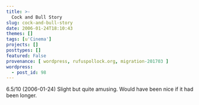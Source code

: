 ```yaml
---
title: >-
  Cock and Bull Story
slug: cock-and-bull-story
date: 2006-01-24T18:10:43
themes: []
tags: [u'Cinema']
projects: []
posttypes: []
featured: False
provenance: [ wordpress, rufuspollock.org, migration-201703 ]
wordpress:
  - post_id: 98
---
```


6.5/10 (2006-01-24) Slight but quite amusing. Would have been nice if it had been longer.


